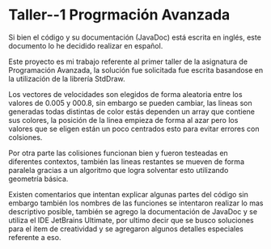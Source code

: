 # Taller--1 Progrmación Avanzada

Si bien el código y su documentación (JavaDoc) está escrita en inglés, este documento lo he decidido realizar en español.

Este proyecto es mi trabajo referente al primer taller de la asignatura de Programación Avanzada, la solución fue solicitada fue escrita basandose en la utilización de la librería StdDraw.

Los vectores de velocidades son elegidos de forma aleatoria entre los valores de 0.005 y 000.8, sin embargo se pueden cambiar, las lineas son generadas todas distintas de color estás dependen un array que contiene sus colores, la posición de la linea empieza de forma al azar pero los valores que se eligen están un poco centrados esto para evitar errores con colsiones.

Por otra parte las colisiones funcionan bien y fueron testeadas en diferentes contextos, también las lineas restantes se mueven de forma paralela gracias a un algoritmo que logra solventar esto utilizando geometría básica.

Existen comentarios que intentan explicar algunas partes del código sin embargo también los nombres de las funciones se intentaron realizar lo mas descriptivo posible, también se agrego la documentación de JavaDoc y se utiliza el IDE JetBrains Ultimate, por ultimo decir que se busco soluciones para el item de creatividad y se agregaron algunos detalles especiales referente a eso.






